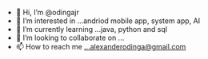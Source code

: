- 👋 Hi, I’m @odingajr
- 👀 I’m interested in ...andriod mobile app, system app, AI
- 🌱 I’m currently learning ...java, python and sql
- 💞️ I’m looking to collaborate on ...
- 📫 How to reach me ...alexanderodinga@gmail.com

<!---
odingajr/odingajr is a ✨ special ✨ repository because its `README.md` (this file) appears on your GitHub profile.
You can click the Preview link to take a look at your changes.
--->
